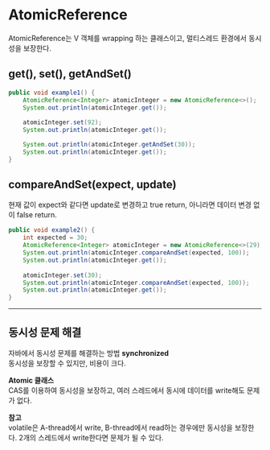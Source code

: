 # AtomicReference
AtomicReference는 V 객체를 wrapping 하는 클래스이고, 멀티스레드 환경에서 동시성을 보장한다.

## get(), set(), getAndSet()
```java
public void example1() {
    AtomicReference<Integer> atomicInteger = new AtomicReference<>();
    System.out.println(atomicInteger.get());
    
    atomicInteger.set(92);
    System.out.println(atomicInteger.get());

    System.out.println(atomicInteger.getAndSet(30));
    System.out.println(atomicInteger.get());
}
```

## compareAndSet(expect, update)
현재 값이 expect와 같다면 update로 변경하고 true return, 아니라면 데이터 변경 없이 false return.
```java
public void example2() {
    int expected = 30;
    AtomicReference<Integer> atomicInteger = new AtomicReference<>(29);
    System.out.println(atomicInteger.compareAndSet(expected, 100));
    System.out.println(atomicInteger.get());
    
    atomicInteger.set(30);
    System.out.println(atomicInteger.compareAndSet(expected, 100));
    System.out.println(atomicInteger.get());
}
```

---

## 동시성 문제 해결
자바에서 동시성 문제를 해결하는 방법
**synchronized**<br>
동시성을 보장할 수 있지만, 비용이 크다.

**Atomic 클래스**<br>
CAS를 이용하여 동시성을 보장하고, 여러 스레드에서 동시에 데이터를 write해도 문제가 없다.

**참고**<br>
volatile은 A-thread에서 write, B-thread에서 read하는 경우에만 동시성을 보장한다. 2개의 스레드에서 write한다면 문제가 될 수 있다.